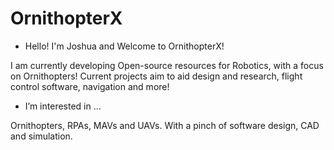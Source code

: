 # OrnithopterX

- Hello! I'm Joshua and Welcome to OrnithopterX!

I am currently developing Open-source resources for Robotics, with a focus on Ornithopters!
Current projects aim to aid design and research, flight control software, navigation and more!
- I’m interested in ...

Ornithopters, RPAs, MAVs and UAVs. With a pinch of software design, CAD and simulation.



<!--- I’m currently learning

- How to reach me
--->
<!---
OrnithopterX/OrnithopterX is a ✨ special ✨ repository because its `README.md` (this file) appears on your GitHub profile.
You can click the Preview link to take a look at your changes.
--->
